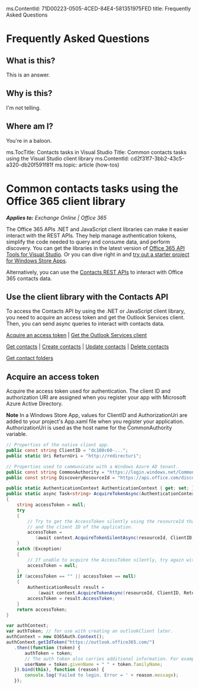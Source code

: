 ﻿ms.ContentId: 71D00223-0505-4CED-84E4-581351975FED
title: Frequently Asked Questions


# Frequently Asked Questions #

## What is this? ##
This is an answer.

## Why is this? ##
I'm not telling.

## Where am I? ##
You're in a baloon.

ms.TocTitle: Contacts tasks in Visual Studio
Title: Common contacts tasks using the Visual Studio client library
ms.ContentId: cd2f31f7-3bb2-43c5-a320-db20f591f81f
ms.topic: article (how-tos)


# Common contacts tasks using the Office 365 client library

    
 _**Applies to:** Exchange Online | Office 365_

The Office 365 APIs .NET and JavaScript client libraries can make it easier interact with the REST APIs. They help manage authentication tokens, simplify the code needed to query and consume data, and perform discovery.
 You can get the libraries in the latest version of [Office 365 API Tools for Visual Studio](http://aka.ms/clientlibrary). Or you can dive right in and
 [try out a starter project for Windows Store Apps](#http://aka.ms/o365-apis-start-windows).

Alternatively, you can use the [Contacts REST APIs](..\api\contacts-rest-operations.md) to interact with Office 365 contacts data.

## Use the client library with the Contacts API

To access the Contacts API by using the .NET or JavaScript client library, you need to acquire an access token and get the Outlook Services client. Then, you can send async queries
 to interact with contacts data.

[Acquire an access token](#GetAuthToken) | [Get the Outlook Services client](#GetClient) 


[Get contacts](#GetContacts) | [Create contacts](#CreateContacts) | [Update contacts](#UpdateContacts) | [Delete contacts](#DeleteContacts)


[Get contact folders](#GetContactFolders) <!--| [Create contact folders](#CreateContactFolders) | [Update contact folders](#UpdateContactFolders) | [Delete contact folders](#DeleteContactFolders)-->


<a name="GetAuthToken"> </a>
## Acquire an access token

Acquire the access token used for authentication. The client ID and authorization URI are assigned when you register your app with Microsoft Azure Active Directory. 

**Note** In a Windows Store App, values for ClientID and AuthorizationUri are added to your project's App.xaml file when you register your application.
 AuthorizationUri is used as the host name for the CommonAuthority variable.

<!-- BEGINSECTION class="tabbedCodeSnippets" -->

```cs
// Properties of the native client app.
public const string ClientID = "dc180c60-..."; 
public static Uri ReturnUri = "http://redirecturi";

// Properties used to communicate with a Windows Azure AD tenant.  
public const string CommonAuthority = "https://login.windows.net/Common"; 
public const string DiscoveryResourceId = "https://api.office.com/discovery/"; 

public static AuthenticationContext AuthenticationContext { get; set; } 
public static async Task<string> AcquireTokenAsync(AuthenticationContext context, string resourceId)
{
    string accessToken = null;
    try
    {
        // Try to get the AccessToken silently using the resourceId that was passed in
        // and the client ID of the application.
        accessToken = 
           (await context.AcquireTokenSilentAsync(resourceId, ClientID)).AccessToken;
    }
    catch (Exception)
    {
        // If unable to acquire the AccessToken silently, try again with full prompting. 
        accessToken = null;
    }
    if (accessToken == "" || accessToken == null)
    {
        AuthenticationResult result = 
            (await context.AcquireTokenAsync(resourceId, ClientID, ReturnUri));
        accessToken = result.AccessToken;
    }
    return accessToken;
}
```
```javascript 
var authContext;
var authToken; // for use with creating an outlookClient later.
authContext = new O365Auth.Context();
authContext.getIdToken("https://outlook.office365.com/")
   .then((function (token) {
       authToken = token;
	   // The auth token also carries additional information. For example:	
       userName = token.givenName + " " + token.familyName;
   }).bind(this), function (reason) {
       console.log('Failed to login. Error = ' + reason.message);
   });

```
<!-- ENDSECTION -->